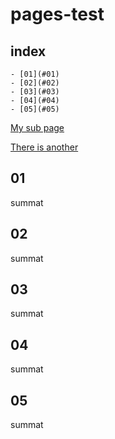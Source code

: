 # pages-test 

## index
	- [01](#01)
	- [02](#02)
	- [03](#03)
	- [04](#04)
	- [05](#05)

[My sub page](/my-subfolder/summat.md)

[There is another](/my-subfolder/summat-2.md)

## 01
summat

## 02
summat

## 03
summat

## 04
summat

## 05
summat
